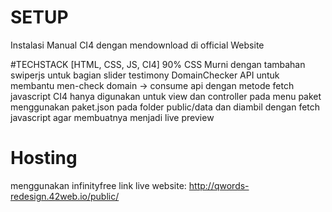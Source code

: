 # SETUP

Instalasi Manual CI4 dengan mendownload di official Website

#TECHSTACK
[HTML, CSS, JS, CI4]
90% CSS Murni dengan tambahan swiperjs untuk bagian slider testimony
DomainChecker API untuk membantu men-check domain -> consume api dengan metode fetch javascript
CI4 hanya digunakan untuk view dan controller
pada menu paket menggunakan paket.json pada folder public/data dan diambil dengan fetch javascript agar membuatnya menjadi live preview

# Hosting
menggunakan infinityfree
link live website:
http://qwords-redesign.42web.io/public/
